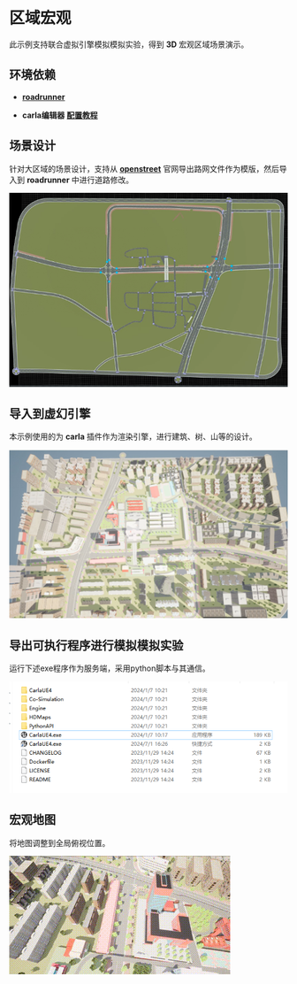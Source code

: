 # 区域宏观

此示例支持联合虚拟引擎模拟模拟实验，得到 **3D** 宏观区域场景演示。

## 环境依赖

- [**roadrunner**](https://pan.baidu.com/s/15T1hGoWJ70tVmsTX7-zcSw?pwd=hutb )

- **carla编辑器**  [**配置教程**](https://zhuanlan.zhihu.com/p/552983835)


## 场景设计

针对大区域的场景设计，支持从 **[openstreet](https://www.openstreetmap.org/)** 官网导出路网文件作为模版，然后导入到  **roadrunner**  中进行道路修改。

![](../img/traffic_course_img/roadnet.png)

## 导入到虚幻引擎

本示例使用的为 **carla** 插件作为渲染引擎，进行建筑、树、山等的设计。

![](../img/traffic_course_img/regional_macro.png)

       

## 导出可执行程序进行模拟模拟实验

运行下述exe程序作为服务端，采用python脚本与其通信。

![](../img/traffic_course_img/execu.png)

## 宏观地图

将地图调整到全局俯视位置。

![](../img/traffic_course_img/regional_macro.gif)
